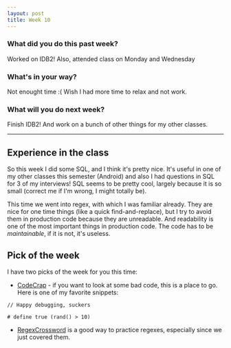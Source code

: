 ```yaml
---
layout: post
title: Week 10
---
```


### __What did you do this past week?__
Worked on IDB2! Also, attended class on Monday and Wednesday

### __What's in your way?__
Not enought time :( Wish I had more time to relax and not work. 

### __What will you do next week?__
Finish IDB2! And work on a bunch of other things for my other classes. 

---

## Experience in the class
So this week I did some SQL, and I think it's pretty nice. It's useful in one of my other classes this semester (Android)
and also I had questions in SQL for 3 of my interviews!
SQL seems to be pretty cool, largely because it is so small (correct me if I'm wrong, I might totally be). 

This time we went into regex, with which I was familiar already. They are nice for one time things 
(like a quick find-and-replace), but I try to avoid them in production code because they are unreadable. 
And readability is one of the most important things in production code. The code has to be *maintainable*,
if it is not, it's useless. 

## Pick of the week
I have two picks of the week for you this time:

* [CodeCrap](http://codecrap.com/content/best/) - if you want to look at some bad code, this is a place to go. 
Here is one of my favorite snippets: 

```
// Happy debugging, suckers

# define true (rand() > 10)
```
* [RegexCrossword](https://regexcrossword.com/) is a good way to practice regexes, especially since we just covered them. 
